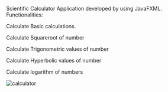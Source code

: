 Scientific Calculator Application developed by using JavaFXML. Functionalities: 

Calculate Basic calculations.

Calculate Squareroot of number

Calculate Trigonometric values of number

Calculate Hyperbolic values of number

Calculate logarithm of numbers

![calculator](https://github.com/ahmetemree/calculator/assets/127850172/5533a0d8-bceb-4a94-a73f-640a22082dd2)
